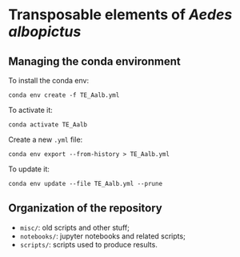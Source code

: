 # Transposable elements of _Aedes albopictus_

## Managing the conda environment
To install the conda env:
```
conda env create -f TE_Aalb.yml
```

To activate it:
```
conda activate TE_Aalb
```

Create a new `.yml` file:
```
conda env export --from-history > TE_Aalb.yml
```

To update it:
```
conda env update --file TE_Aalb.yml --prune
```

## Organization of the repository

- `misc/`: old scripts and other stuff;
- `notebooks/`: jupyter notebooks and related scripts;
- `scripts/`: scripts used to produce results. 
